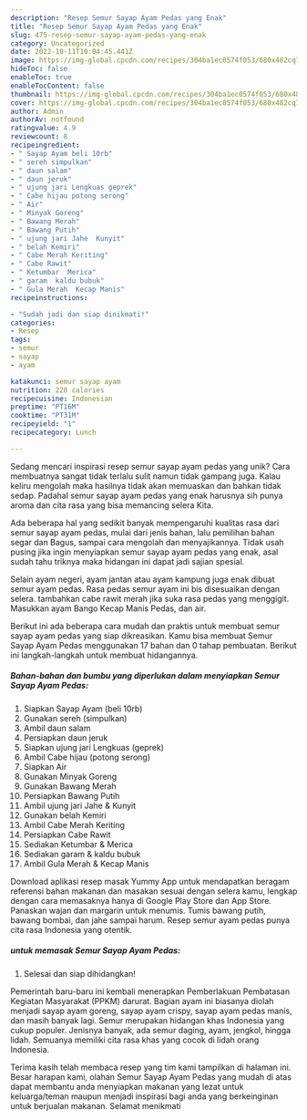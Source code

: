```yaml
---
description: "Resep Semur Sayap Ayam Pedas yang Enak"
title: "Resep Semur Sayap Ayam Pedas yang Enak"
slug: 475-resep-semur-sayap-ayam-pedas-yang-enak
category: Uncategorized
date: 2022-10-11T10:04:45.441Z
image: https://img-global.cpcdn.com/recipes/304ba1ec0574f053/680x482cq70/semur-sayap-ayam-pedas-foto-resep-utama.jpg
hideToc: false
enableToc: true
enableTocContent: false
thumbnail: https://img-global.cpcdn.com/recipes/304ba1ec0574f053/680x482cq70/semur-sayap-ayam-pedas-foto-resep-utama.jpg
cover: https://img-global.cpcdn.com/recipes/304ba1ec0574f053/680x482cq70/semur-sayap-ayam-pedas-foto-resep-utama.jpg
author: Admin
authorAv: notfound
ratingvalue: 4.9
reviewcount: 8
recipeingredient:
- " Sayap Ayam beli 10rb"
- " sereh simpulkan"
- " daun salam"
- " daun jeruk"
- " ujung jari Lengkuas geprek"
- " Cabe hijau potong serong"
- " Air"
- " Minyak Goreng"
- " Bawang Merah"
- " Bawang Putih"
- " ujung jari Jahe  Kunyit"
- " belah Kemiri"
- " Cabe Merah Keriting"
- " Cabe Rawit"
- " Ketumbar  Merica"
- " garam  kaldu bubuk"
- " Gula Merah  Kecap Manis"
recipeinstructions:

- "Sudah jadi dan siap dinikmati!"
categories:
- Resep
tags:
- semur
- sayap
- ayam

katakunci: semur sayap ayam 
nutrition: 228 calories
recipecuisine: Indonesian
preptime: "PT16M"
cooktime: "PT31M"
recipeyield: "1"
recipecategory: Lunch

---
```





Sedang mencari inspirasi resep semur sayap ayam pedas yang unik? Cara membuatnya sangat tidak terlalu sulit namun tidak gampang juga. Kalau keliru mengolah maka hasilnya tidak akan memuaskan dan bahkan tidak sedap. Padahal semur sayap ayam pedas yang enak harusnya sih punya aroma dan cita rasa yang bisa memancing selera Kita.





Ada beberapa hal yang sedikit banyak mempengaruhi kualitas rasa dari semur sayap ayam pedas, mulai dari jenis bahan, lalu pemilihan bahan segar dan Bagus, sampai cara mengolah dan menyajikannya. Tidak usah pusing jika ingin menyiapkan semur sayap ayam pedas yang enak,      asal sudah tahu triknya maka hidangan ini dapat jadi sajian spesial.














Selain ayam negeri, ayam jantan atau ayam kampung juga enak dibuat semur ayam pedas. Rasa pedas semur ayam ini bis disesuaikan dengan selera. tambahkan cabe rawit merah jika suka rasa pedas yang menggigit. Masukkan ayam Bango Kecap Manis Pedas, dan air.






Berikut ini ada beberapa cara mudah dan praktis untuk membuat semur sayap ayam pedas yang siap dikreasikan. Kamu bisa membuat Semur Sayap Ayam Pedas menggunakan 17 bahan dan 0 tahap pembuatan. Berikut ini langkah-langkah untuk membuat hidangannya.

<!--inarticleads1-->

##### Bahan-bahan dan bumbu yang diperlukan dalam menyiapkan Semur Sayap Ayam Pedas:

1. Siapkan  Sayap Ayam (beli 10rb)
1. Gunakan  sereh (simpulkan)
1. Ambil  daun salam
1. Persiapkan  daun jeruk
1. Siapkan  ujung jari Lengkuas (geprek)
1. Ambil  Cabe hijau (potong serong)
1. Siapkan  Air
1. Gunakan  Minyak Goreng
1. Gunakan  Bawang Merah
1. Persiapkan  Bawang Putih
1. Ambil  ujung jari Jahe &amp; Kunyit
1. Gunakan  belah Kemiri
1. Ambil  Cabe Merah Keriting
1. Persiapkan  Cabe Rawit
1. Sediakan  Ketumbar &amp; Merica
1. Sediakan  garam &amp; kaldu bubuk
1. Ambil  Gula Merah &amp; Kecap Manis


Download aplikasi resep masak Yummy App untuk mendapatkan beragam referensi bahan makanan dan masakan sesuai dengan selera kamu, lengkap dengan cara memasaknya hanya di Google Play Store dan App Store. Panaskan wajan dan margarin untuk menumis. Tumis bawang putih, bawang bombai, dan jahe sampai harum. Resep semur ayam pedas punya cita rasa Indonesia yang otentik. 

<!--inarticleads2-->

#####  untuk memasak Semur Sayap Ayam Pedas:


1. Selesai dan siap dihidangkan!

Pemerintah baru-baru ini kembali menerapkan Pemberlakuan Pembatasan Kegiatan Masyarakat (PPKM) darurat. Bagian ayam ini biasanya diolah menjadi sayap ayam goreng, sayap ayam crispy, sayap ayam pedas manis, dan masih banyak lagi. Semur merupakan hidangan khas Indonesia yang cukup populer. Jenisnya banyak, ada semur daging, ayam, jengkol, hingga lidah. Semuanya memiliki cita rasa khas yang cocok di lidah orang Indonesia. 

Terima kasih telah membaca resep yang tim kami tampilkan di halaman ini. Besar harapan kami, olahan Semur Sayap Ayam Pedas yang mudah di atas dapat membantu anda menyiapkan makanan yang lezat untuk keluarga/teman maupun menjadi inspirasi bagi anda yang berkeinginan untuk berjualan makanan. Selamat menikmati
